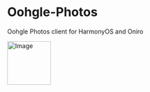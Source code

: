 # Oohgle-Photos
Oohgle Photos client for HarmonyOS and Oniro


<img width="100" height="100" alt="Image" src="https://github.com/user-attachments/assets/2755c460-6024-4a2e-bb29-4f79e919c2d3" />

